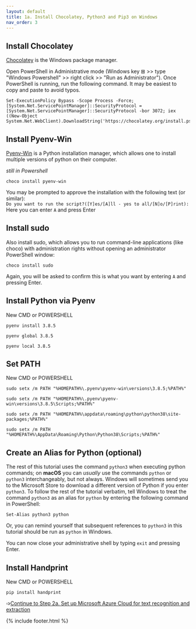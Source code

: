 ```yaml
---
layout: default
title: 1a. Install Chocolatey, Python3 and Pip3 on Windows
nav_order: 3
---
```

Install Chocolatey
------------------

[Chocolatey](https://chocolatey.org/install) is the Windows package manager.

Open PowerShell in Administrative mode (Windows key ⊞ >> type "Windows Powershell" >> right click >> "Run as Administrator").
Once PowerShell is running, run the following command. It may be easiest to copy and paste to avoid typos.
```
Set-ExecutionPolicy Bypass -Scope Process -Force; [System.Net.ServicePointManager]::SecurityProtocol = [System.Net.ServicePointManager]::SecurityProtocol -bor 3072; iex ((New-Object System.Net.WebClient).DownloadString('https://chocolatey.org/install.ps1'))
```

Install Pyenv-Win
----

[Pyenv-Win](https://github.com/pyenv-win/pyenv-win) is a Python installation manager, which allows one to install multiple versions of python on their computer. 

*still in Powershell*
```
choco install pyenv-win 
```
You may be prompted to approve the installation with the following text (or similar):<br>
```Do you want to run the script?([Y]es/[A]ll - yes to all/[N]o/[P]rint):```<br>
Here you can enter ```A``` and press Enter<br>

Install sudo
------------

Also install sudo, which allows you to run command-line applications (like choco) with administration rights without opening an administrator PowerShell window:

```
choco install sudo
```
Again, you will be asked to confirm this is what you want by entering ```A``` and pressing Enter.

Install Python via Pyenv
------------------------

New CMD or POWERSHELL
```
pyenv install 3.8.5
```
```
pyenv global 3.8.5
```
```
pyenv local 3.8.5
```
Set PATH
----

New CMD or POWERSHELL

```
sudo setx /m PATH "%HOMEPATH%\.pyenv\pyenv-win\versions\3.8.5;%PATH%"
```
```
sudo setx /m PATH "%HOMEPATH%\.pyenv\pyenv-win\versions\3.8.5\Scripts;%PATH%"
```
```
sudo setx /m PATH "%HOMEPATH%\appdata\roaming\python\python38\site-packages;%PATH%"
```
```
sudo setx /m PATH "%HOMEPATH%\AppData\Roaming\Python\Python38\Scripts;%PATH%"
```

Create an Alias for Python (optional)
--------------------

The rest of this tutorial uses the command ```python3``` when executing python commands; on **macOS** you can *usually* use the commands ```python``` or ```python3``` interchangeably, but not always. 
Windows will sometimes send you to the Microsoft Store to download a different version of Python if you enter ```python3```.
To follow the rest of the tutorial verbatim, tell Windows to treat the command ```python3``` as an alias for ```python``` by entering the following command in PowerShell:
```
Set-Alias python3 python
```
Or, you can remind yourself that subsequent references to ```python3``` in this tutorial should be run as ```python``` in Windows. 

You can now close your administrative shell by typing ```exit``` and pressing Enter.

Install Handprint
----
New CMD or POWERSHELL
```
pip install handprint
```

➩[Continue to Step 2a. Set up Microsoft Azure Cloud for text recognition and extraction](step_2a_azure.md)<br/>

{% include footer.html %}
